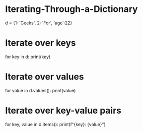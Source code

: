 # Iterating-Through-a-Dictionary
d = {1: 'Geeks', 2: 'For', 'age':22}

# Iterate over keys
for key in d:
    print(key)

# Iterate over values
for value in d.values():
    print(value)

# Iterate over key-value pairs
for key, value in d.items():
    print(f"{key}: {value}")
